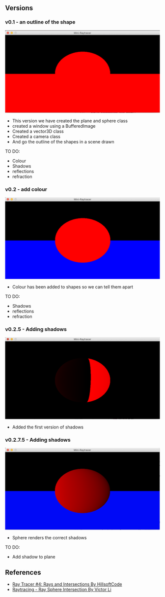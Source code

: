 ## Versions

### v0.1 - an outline of the shape
![An Image showing that the checking intersection works for both planes and spheres](./readme-resources/intersectiontest.png)
* This version we have created the plane and sphere class
* created a window using a BufferedImage
* Created a vector3D class
* Created a camera class
* And go the outline of the shapes in a scene drawn

TO DO:
* Colour
* Shadows
* reflections
* refraction

### v0.2 - add colour
![An Image showing that the checking intersection works for both planes and spheres](./readme-resources/colouredShapes.png)
* Colour has been added to shapes so we can tell them apart

TO DO:
* Shadows
* reflections
* refraction


### v0.2.5 - Adding shadows
![Kinda Shadows](./readme-resources/shadowv1.png)
* Added the first version of shadows

### v0.2.7.5 - Adding shadows
![The Sphere has correct shadows](./readme-resources/sphereShadow.png)
* Sphere renders the correct shadows

TO DO:
* Add shadow to plane


## References
* [Ray Tracer #4: Rays and Intersections By HillsoftCode](https://www.youtube.com/watch?v=hOeOuZGmeCM)
* [Raytracing - Ray Sphere Intersection By Victor Li](https://viclw17.github.io/2018/07/16/raytracing-ray-sphere-intersection/)